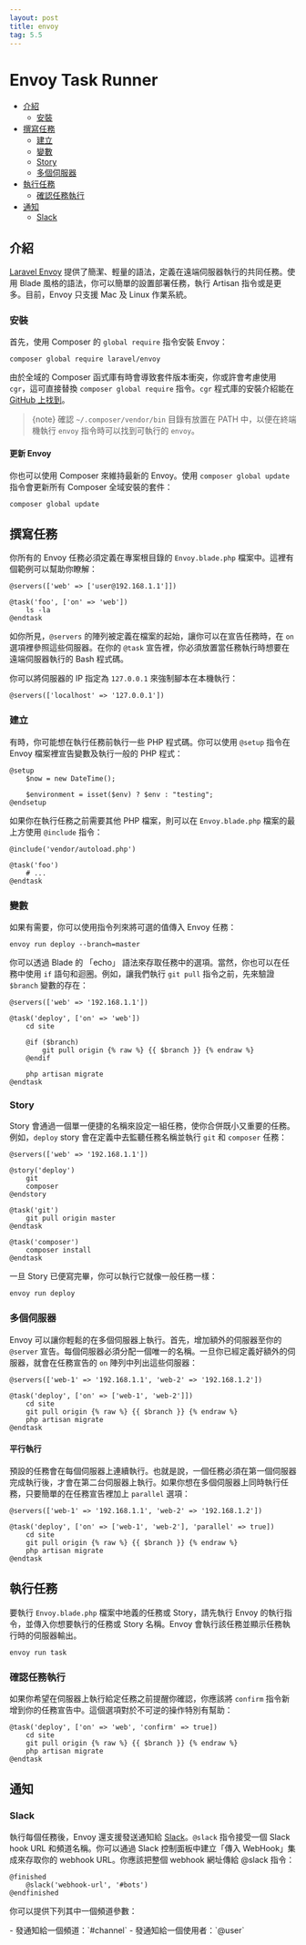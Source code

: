 ```yaml
---
layout: post
title: envoy
tag: 5.5
---
```

# Envoy Task Runner

- [介紹](#introduction)
    - [安裝](#installation)
- [撰寫任務](#writing-tasks)
    - [建立](#setup)
    - [變數](#variables)
    - [Story](#stories)
    - [多個伺服器](#multiple-servers)
- [執行任務](#running-tasks)
    - [確認任務執行](#confirming-task-execution)
- [通知](#notifications)
    - [Slack](#slack)

<a name="introduction"></a>
## 介紹

[Laravel Envoy](https://github.com/laravel/envoy) 提供了簡潔、輕量的語法，定義在遠端伺服器執行的共同任務。使用 Blade 風格的語法，你可以簡單的設置部署任務，執行 Artisan 指令或是更多。目前，Envoy 只支援 Mac 及 Linux 作業系統。

<a name="installation"></a>
### 安裝

首先，使用 Composer 的 `global require` 指令安裝 Envoy：

    composer global require laravel/envoy

由於全域的 Composer 函式庫有時會導致套件版本衝突，你或許會考慮使用 `cgr`，這可直接替換 `composer global require` 指令。`cgr` 程式庫的安裝介紹能在 [GitHub 上找到](https://github.com/consolidation-org/cgr)。

> {note} 確認 `~/.composer/vendor/bin` 目錄有放置在 PATH 中，以便在終端機執行 `envoy` 指令時可以找到可執行的 `envoy`。

#### 更新 Envoy

你也可以使用 Composer 來維持最新的 Envoy。使用 `composer global update` 指令會更新所有 Composer 全域安裝的套件：

    composer global update

<a name="writing-tasks"></a>
## 撰寫任務

你所有的 Envoy 任務必須定義在專案根目錄的 `Envoy.blade.php` 檔案中。這裡有個範例可以幫助你瞭解：

    @servers(['web' => ['user@192.168.1.1']])

    @task('foo', ['on' => 'web'])
        ls -la
    @endtask

如你所見，`@servers` 的陣列被定義在檔案的起始，讓你可以在宣告任務時，在 `on` 選項裡參照這些伺服器。在你的 `@task` 宣告裡，你必須放置當任務執行時想要在遠端伺服器執行的 Bash 程式碼。

你可以將伺服器的 IP 指定為 `127.0.0.1` 來強制腳本在本機執行：

    @servers(['localhost' => '127.0.0.1'])

<a name="setup"></a>
### 建立

有時，你可能想在執行任務前執行一些 PHP 程式碼。你可以使用 ```@setup``` 指令在 Envoy 檔案裡宣告變數及執行一般的 PHP 程式：

    @setup
        $now = new DateTime();

        $environment = isset($env) ? $env : "testing";
    @endsetup

如果你在執行任務之前需要其他 PHP 檔案，則可以在 `Envoy.blade.php` 檔案的最上方使用 `@include` 指令：

    @include('vendor/autoload.php')

    @task('foo')
        # ...
    @endtask

<a name="variables"></a>
### 變數

如果有需要，你可以使用指令列來將可選的值傳入 Envoy 任務：

    envoy run deploy --branch=master

你可以透過 Blade 的 「echo」 語法來存取任務中的選項。當然，你也可以在任務中使用 `if` 語句和迴圈。例如，讓我們執行 `git pull` 指令之前，先來驗證 `$branch` 變數的存在：

    @servers(['web' => '192.168.1.1'])

    @task('deploy', ['on' => 'web'])
        cd site

        @if ($branch)
            git pull origin {% raw %} {{ $branch }} {% endraw %}
        @endif

        php artisan migrate
    @endtask

<a name="stories"></a>
### Story

Story 會通過一個單一便捷的名稱來設定一組任務，使你合併既小又重要的任務。例如，`deploy` story 會在定義中去監聽任務名稱並執行 `git` 和 `composer` 任務：

    @servers(['web' => '192.168.1.1'])

    @story('deploy')
        git
        composer
    @endstory

    @task('git')
        git pull origin master
    @endtask

    @task('composer')
        composer install
    @endtask

一旦 Story 已便寫完畢，你可以執行它就像一般任務一樣：

    envoy run deploy

<a name="multiple-servers"></a>
### 多個伺服器

Envoy 可以讓你輕鬆的在多個伺服器上執行。首先，增加額外的伺服器至你的 `@server` 宣告。每個伺服器必須分配一個唯一的名稱。一旦你已經定義好額外的伺服器，就會在任務宣告的 `on` 陣列中列出這些伺服器：

    @servers(['web-1' => '192.168.1.1', 'web-2' => '192.168.1.2'])

    @task('deploy', ['on' => ['web-1', 'web-2']])
        cd site
        git pull origin {% raw %} {{ $branch }} {% endraw %}
        php artisan migrate
    @endtask

#### 平行執行

預設的任務會在每個伺服器上連續執行。也就是說，一個任務必須在第一個伺服器完成執行後，才會在第二台伺服器上執行。如果你想在多個伺服器上同時執行任務，只要簡單的在任務宣告裡加上 `parallel` 選項：

    @servers(['web-1' => '192.168.1.1', 'web-2' => '192.168.1.2'])

    @task('deploy', ['on' => ['web-1', 'web-2'], 'parallel' => true])
        cd site
        git pull origin {% raw %} {{ $branch }} {% endraw %}
        php artisan migrate
    @endtask

<a name="running-tasks"></a>
## 執行任務

要執行 `Envoy.blade.php` 檔案中地義的任務或 Story，請先執行 Envoy 的執行指令，並傳入你想要執行的任務或 Story 名稱。Envoy 會執行該任務並顯示任務執行時的伺服器輸出。

    envoy run task

<a name="confirming-task-execution"></a>
### 確認任務執行

如果你希望在伺服器上執行給定任務之前提醒你確認，你應該將 `confirm` 指令新增到你的任務宣告中。這個選項對於不可逆的操作特別有幫助：

    @task('deploy', ['on' => 'web', 'confirm' => true])
        cd site
        git pull origin {% raw %} {{ $branch }} {% endraw %}
        php artisan migrate
    @endtask

<a name="notifications"></a>
<a name="hipchat-notifications"></a>
## 通知

<a name="slack"></a>
### Slack

執行每個任務後，Envoy 還支援發送通知給 [Slack](https://slack.com)。`@slack` 指令接受一個 Slack hook URL 和頻道名稱。你可以通過 Slack 控制面板中建立「傳入 WebHook」集成來存取你的 webhook URL。你應該把整個 webhook 網址傳給 @slack 指令：

    @finished
        @slack('webhook-url', '#bots')
    @endfinished

你可以提供下列其中一個頻道參數：

<div class="content-list" markdown="1">
- 發通知給一個頻道：`#channel`
- 發通知給一個使用者：`@user`
</div>
